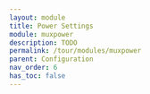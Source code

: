 ```yaml
---
layout: module
title: Power Settings
module: muxpower
description: TODO
permalink: /tour/modules/muxpower
parent: Configuration
nav_order: 6
has_toc: false
---
```

